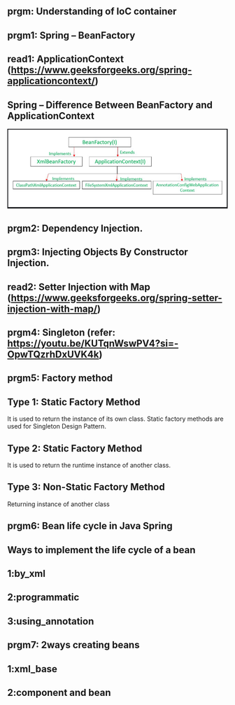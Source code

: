 ## prgm: Understanding of IoC container
## prgm1: Spring – BeanFactory
## read1: ApplicationContext  (https://www.geeksforgeeks.org/spring-applicationcontext/)
## Spring – Difference Between BeanFactory and ApplicationContext
![img.png](img.png)

## prgm2: Dependency Injection.
## prgm3: Injecting Objects By Constructor Injection.
## read2: Setter Injection with Map (https://www.geeksforgeeks.org/spring-setter-injection-with-map/)
## prgm4: Singleton (refer: https://youtu.be/KUTqnWswPV4?si=-OpwTQzrhDxUVK4k)
## prgm5: Factory method 
##  Type 1: Static Factory Method
It is used to return the instance of its own class. Static factory methods are used for Singleton Design Pattern.
## Type 2: Static Factory Method
It is used to return the runtime instance of another class.
## Type 3: Non-Static Factory Method 
Returning instance of another class
## prgm6: Bean life cycle in Java Spring
## Ways to implement the life cycle of a bean
## 1:by_xml
## 2:programmatic
## 3:using_annotation
## prgm7: 2ways creating beans
## 1:xml_base
## 2:component and bean



